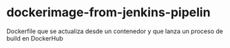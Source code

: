 # dockerimage-from-jenkins-pipelin
Dockerfile que se actualiza desde un contenedor y que lanza un proceso de build en DockerHub
